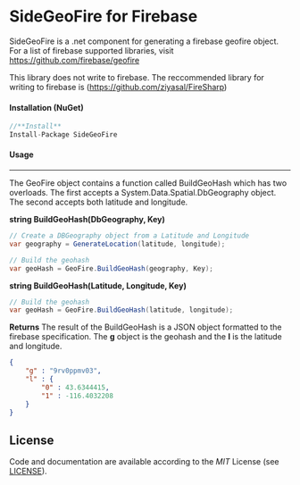 # SideGeoFire for Firebase
SideGeoFire is a .net component for generating a firebase geofire object. For a list of firebase supported libraries, visit https://github.com/firebase/geofire

This library does not write to firebase. The reccommended library for writing to firebase is (https://github.com/ziyasal/FireSharp)

#### Installation (NuGet)
```csharp
//**Install**
Install-Package SideGeoFire
```

#### Usage
***

The GeoFire object contains a function called BuildGeoHash which has two overloads. The first accepts a System.Data.Spatial.DbGeography object. The second accepts both latitude and longitude.

**string BuildGeoHash(DbGeography, Key)**

```csharp
// Create a DBGeography object from a Latitude and Longitude
var geography = GenerateLocation(latitude, longitude);

// Build the geohash
var geoHash = GeoFire.BuildGeoHash(geography, Key);
```

**string BuildGeoHash(Latitude, Longitude, Key)**

```csharp
// Build the geohash
var geoHash = GeoFire.BuildGeoHash(latitude, longitude);
```

**Returns**
The result of the BuildGeoHash is a JSON object formatted to the firebase specification. The **g** object is the geohash and the **l** is the latitude and longitude.
```json
{
	"g" : "9rv0ppmv03",
	"l" : {
		"0" : 43.6344415,
		"1" : -116.4032208
	}
}
```

## License
Code and documentation are available according to the *MIT* License (see [LICENSE](https://github.com/sidesoftware/SideGeoFire/blob/master/LICENSE.md)).